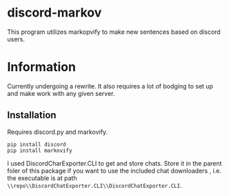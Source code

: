 # discord-markov
This program utilizes markopvify to make new sentences based on discord users.


# Information
Currently undergoing a rewrite. It also requires a lot of bodging to set up and make work with any given server. 


## Installation
Requires discord.py and markovify.

```
pip install discord
pip install markovify
```

I used DiscordCharExporter.CLI to get and store chats. Store it in the parent foler of this package if you want to use the included chat downloaders , i.e. the executable is at path `\\repo\\DiscordChatExporter.CLI\\DiscordChatExporter.CLI`.
